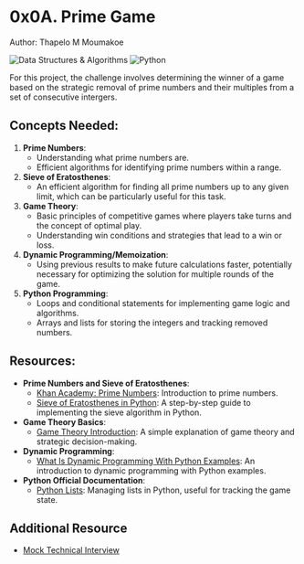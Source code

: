 # 0x0A. Prime Game

Author: Thapelo M Moumakoe

![Data Structures & Algorithms](https://img.shields.io/badge/Data_Structures_&_Algorithms-818181) ![Python](https://img.shields.io/badge/Python-%23323330.svg?style=flat&logo=python&logoColor=%221222EF)

For this project, the challenge involves determining the winner of a game based on the strategic removal of prime numbers and their multiples from a set of consecutive intergers.

## Concepts Needed:

1. **Prime Numbers**:
   - Understanding what prime numbers are.
   - Efficient algorithms for identifying prime numbers within a range.
2. **Sieve of Eratosthenes**:
   - An efficient algorithm for finding all prime numbers up to any given limit, which can be particularly useful for this task.
3. **Game Theory**:
   - Basic principles of competitive games where players take turns and the concept of optimal play.
   - Understanding win conditions and strategies that lead to a win or loss.
4. **Dynamic Programming/Memoization**:
   - Using previous results to make future calculations faster, potentially necessary for optimizing the solution for multiple rounds of the game.
5. **Python Programming**:
   - Loops and conditional statements for implementing game logic and algorithms.
   - Arrays and lists for storing the integers and tracking removed numbers.

## Resources:

- **Prime Numbers and Sieve of Eratosthenes**:
  - [Khan Academy: Prime Numbers](https://www.khanacademy.org/math/cc-fourth-grade-math/imp-factors-multiples-and-patterns/imp-prime-and-composite-numbers/v/prime-numbers): Introduction to prime numbers.
  - [Sieve of Eratosthenes in Python](https://www.geeksforgeeks.org/sieve-of-eratosthenes/): A step-by-step guide to implementing the sieve algorithm in Python.
- **Game Theory Basics**:
  - [Game Theory Introduction](https://www.investopedia.com/terms/g/gametheory.asp): A simple explanation of game theory and strategic decision-making.
- **Dynamic Programming**:
  - [What Is Dynamic Programming With Python Examples](https://skerritt.blog/dynamic-programming/): An introduction to dynamic programming with Python examples.
- **Python Official Documentation**:
  - [Python Lists](https://docs.python.org/3/tutorial/introduction.html#lists): Managing lists in Python, useful for tracking the game state.

## Additional Resource

- [Mock Technical Interview](https://www.youtube.com/watch?v=Jw2pniZCLi8)
